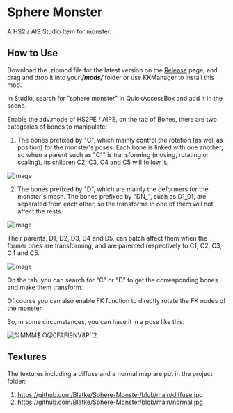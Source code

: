 # Sphere Monster
A HS2 / AIS Studio Item for monster.

## How to Use
Download the .zipmod file for the latest version on the [Release](https://github.com/Blatke/Sphere-Monster/releases) page, and drag and drop it into your ***/mods/*** folder or use KKManager to install this mod.

In Studio, search for "sphere monster" in QuickAccessBox and add it in the scene.

Enable the adv.mode of HS2PE / AIPE, on the tab of Bones, there are two categories of bones to manipulate:
1. The bones prefixed by "C", which mainly control the rotation (as well as position) for the monster's poses. Each bone is linked with one another, so when a parent such as "C1" is transforming (moving, rotating or scaling), its children C2, C3, C4 and C5 will follow it.

![image](https://github.com/user-attachments/assets/39c74fcb-d38b-4e4e-a782-bf7d679a0832)

2. The bones prefixed by "D", which are mainly the deformers for the monster's mesh. The bones prefixed by "DN_", such as D1_01, are separated from each other, so the transforms in one of them will not affect the rests. 

![image](https://github.com/user-attachments/assets/17ab9fec-da15-4ef1-8497-bb08c3a47ec8)

Their parents, D1, D2, D3, D4 and D5, can batch affect them when the former ones are transforming, and are parented respectively to C1, C2, C3, C4 and C5.

![image](https://github.com/user-attachments/assets/e895b44e-d605-4afb-a1c9-d2bc463fd8eb)

On the tab, you can search for "C" or "D" to get the corresponding bones and make them transform.

Of course you can also enable FK function to directly rotate the FK nodes of the monster.

So, in some circumstances, you can have it in a pose like this:

![%MMM$ O`@`0FAFI9NV8P``2](https://github.com/user-attachments/assets/e914d184-e5f4-4fe4-a53d-b5a1e566ee10)

## Textures
The textures including a diffuse and a normal map are put in the project folder:
1. https://github.com/Blatke/Sphere-Monster/blob/main/diffuse.jpg
2. https://github.com/Blatke/Sphere-Monster/blob/main/normal.jpg
